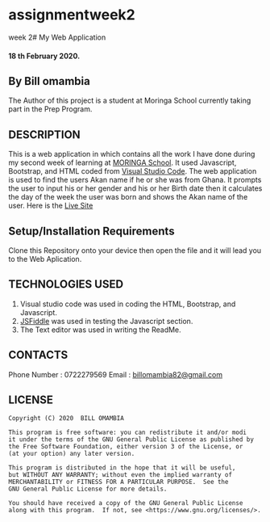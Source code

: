 # assignmentweek2
week 2# My Web Application
#### 18 th February 2020.
## By Bill omambia
The Author of this project is a student at Moringa School currently taking part in the Prep Program.

## DESCRIPTION
This is a web application in which contains all the work I have done during my second week of learning at [MORINGA School](https://moringaschool.com/). It used Javascript, Bootstrap, and HTML coded from [Visual Studio Code](https://code.visualstudio.com/). The web application is used to find the users Akan name if he or she was from Ghana. It prompts the user to input his or her gender and his or her Birth date then it calculates the day of the week the user was born and shows the Akan name of the user.
Here is the [Live Site](https://billomambia.github.io/assignmentweek2/)

## Setup/Installation Requirements
Clone this Repository onto your device then open the file and it will lead you to the Web Aplication.

## TECHNOLOGIES USED
1. Visual studio code was used in coding the HTML, Bootstrap, and Javascript.
2. [JSFiddle](https://jsfiddle.net/) was used in testing the Javascript section.
3. The Text editor was used in writing the ReadMe.

## CONTACTS
Phone Number : 0722279569
Email : billomambia82@gmail.com

## LICENSE
    Copyright (C) 2020  BILL OMAMBIA

    This program is free software: you can redistribute it and/or modi
    it under the terms of the GNU General Public License as published by
    the Free Software Foundation, either version 3 of the License, or
    (at your option) any later version.

    This program is distributed in the hope that it will be useful,
    but WITHOUT ANY WARRANTY; without even the implied warranty of
    MERCHANTABILITY or FITNESS FOR A PARTICULAR PURPOSE.  See the
    GNU General Public License for more details.

    You should have received a copy of the GNU General Public License
    along with this program.  If not, see <https://www.gnu.org/licenses/>.
